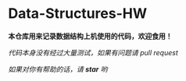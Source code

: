 # Data-Structures-HW

**本仓库用来记录数据结构上机使用的代码，欢迎食用！**

*代码本身没有经过大量测试，如果有问题请 pull request*

*如果对你有帮助的话，请 ***star*** 哟*
